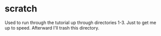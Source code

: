 # scratch

Used to run through the tutorial up through directories 1-3. Just to get me up to speed. Afterward I'll trash this directory.